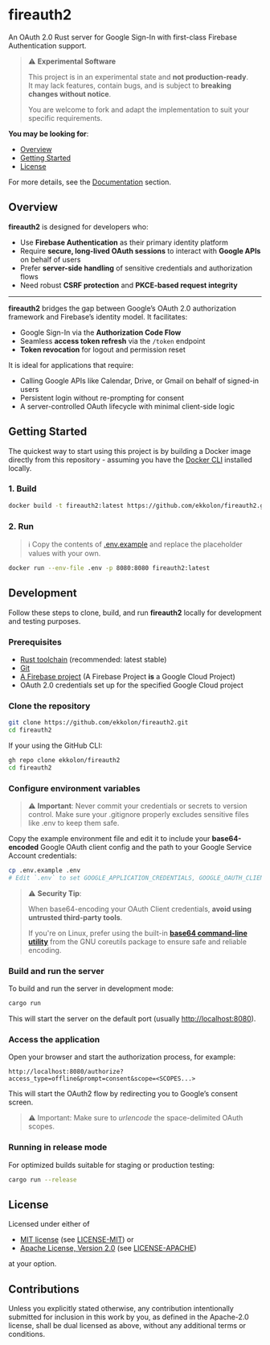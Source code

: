 # fireauth2

An OAuth 2.0 Rust server for Google Sign-In with first-class Firebase Authentication support.

> ⚠️ **Experimental Software**
>
> This project is in an experimental state and **not production-ready**.  
> It may lack features, contain bugs, and is subject to **breaking changes without notice**.
>
> You are welcome to fork and adapt the implementation to suit your specific requirements.

**You may be looking for**:

- [Overview](#overview)
- [Getting Started](#getting-started)
- [License](#license)

For more details, see the [Documentation](/docs/01_getting_started.md) section.

## Overview

**fireauth2** is designed for developers who:

- Use **Firebase Authentication** as their primary identity platform  
- Require **secure, long-lived OAuth sessions** to interact with **Google APIs** on behalf of users  
- Prefer **server-side handling** of sensitive credentials and authorization flows  
- Need robust **CSRF protection** and **PKCE-based request integrity**

---

**fireauth2** bridges the gap between Google’s OAuth 2.0 authorization framework and Firebase’s identity model. It facilitates:

- Google Sign-In via the **Authorization Code Flow**
- Seamless **access token refresh** via the `/token` endpoint
- **Token revocation** for logout and permission reset

It is ideal for applications that require:

- Calling Google APIs like Calendar, Drive, or Gmail on behalf of signed-in users  
- Persistent login without re-prompting for consent  
- A server-controlled OAuth lifecycle with minimal client-side logic

## Getting Started

The quickest way to start using this project is by building a Docker image directly from this repository - assuming you have the [Docker CLI](https://www.docker.com/products/cli/) installed locally.

### 1. Build

```bash
docker build -t fireauth2:latest https://github.com/ekkolon/fireauth2.git
```

### 2. Run

> ℹ️ Copy the contents of [.env.example](./.env.example) and replace the placeholder values with your own.

```bash
docker run --env-file .env -p 8080:8080 fireauth2:latest
```

## Development

Follow these steps to clone, build, and run **fireauth2** locally for development and testing purposes.

### Prerequisites

- [Rust toolchain](https://rustup.rs/) (recommended: latest stable)
- [Git](https://git-scm.com/)
- [A Firebase project](https://console.firebase.google.com/) (A Firebase Project **is** a Google Cloud Project)
- OAuth 2.0 credentials set up for the specified Google Cloud project

### Clone the repository

```bash
git clone https://github.com/ekkolon/fireauth2.git
cd fireauth2
```

If your using the GitHub CLI:

```bash
gh repo clone ekkolon/fireauth2
cd fireauth2
```

### Configure environment variables

> ⚠️ **Important**: Never commit your credentials or secrets to version control.
Make sure your .gitignore properly excludes sensitive files like .env to keep them safe.

Copy the example environment file and edit it to include your **base64-encoded** Google OAuth client config and the path to your Google Service Account credentials:

```bash
cp .env.example .env
# Edit `.env` to set GOOGLE_APPLICATION_CREDENTIALS, GOOGLE_OAUTH_CLIENT_CONFIG, and other variables
```

>⚠️ **Security Tip**:
>
> When base64-encoding your OAuth Client credentials, **avoid using untrusted third-party tools**.
>
> If you're on Linux, prefer using the built-in [**base64 command-line utility**](https://www.gnu.org/software/coreutils/manual/html_node/base64-invocation.html#base64-invocation) from the GNU coreutils package to ensure safe and reliable encoding.

### Build and run the server

To build and run the server in development mode:

```bash
cargo run
```

This will start the server on the default port (usually <http://localhost:8080>).

### Access the application

Open your browser and start the authorization process, for example:

```http
http://localhost:8080/authorize?access_type=offline&prompt=consent&scope=<SCOPES...>
```

This will start the OAuth2 flow by redirecting you to Google’s consent screen.

> ⚠️ Important: Make sure to *urlencode* the space-delimited OAuth scopes.

### Running in release mode

For optimized builds suitable for staging or production testing:

```bash
cargo run --release
```

## License

Licensed under either of

- [MIT license](https://spdx.org/licenses/MIT.html) (see [LICENSE-MIT](/LICENSE-MIT)) or
- [Apache License, Version 2.0](https://spdx.org/licenses/Apache-2.0.html) (see [LICENSE-APACHE](/LICENSE-APACHE))

at your option.

## Contributions

Unless you explicitly stated otherwise, any contribution intentionally submitted for inclusion in this work by you, as defined in the Apache-2.0 license, shall be dual licensed as above, without any additional terms or conditions.
